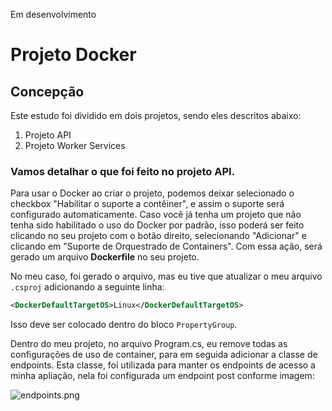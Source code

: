 Em desenvolvimento 


# Projeto Docker

## Concepção

Este estudo foi dividido em dois projetos, sendo eles descritos abaixo:

1. Projeto API
2. Projeto Worker Services

### Vamos detalhar o que foi feito no projeto API.  

Para usar o Docker ao criar o projeto, podemos deixar selecionado o checkbox "Habilitar o suporte a contêiner", e assim o suporte será configurado automaticamente. Caso você já tenha um projeto que não tenha sido habilitado o uso do Docker por padrão, isso poderá ser feito clicando no seu projeto com o botão direito, selecionando "Adicionar" e clicando em "Suporte de Orquestrado de Containers". Com essa ação, será gerado um arquivo **Dockerfile** no seu projeto.

No meu caso, foi gerado o arquivo, mas eu tive que atualizar o meu arquivo `.csproj` adicionando a seguinte linha:

```xml
<DockerDefaultTargetOS>Linux</DockerDefaultTargetOS>
```

Isso deve ser colocado dentro do bloco `PropertyGroup`.

Dentro do meu projeto, no arquivo Program.cs, eu remove todas as configurações de uso de container, para em seguida adicionar a classe de endpoints. Esta classe, foi utilizada para manter os endpoints de acesso a minha apliação, nela foi configurada um endpoint post conforme imagem: 

![endpoints.png](wwwroot/img)
